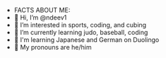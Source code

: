 - FACTS ABOUT ME:
- 👋 Hi, I’m @ndeev1
- 👀 I’m interested in sports, coding, and cubing
- 🌱 I’m currently learning judo, baseball, coding
- 🦉 I'm learning Japanese and German on Duolingo
- 👦 My pronouns are he/him
